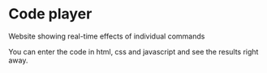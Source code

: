 # Code player
Website showing real-time effects of individual commands

You can enter the code in html, css and javascript and see the results right away.
